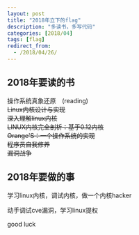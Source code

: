 ```yaml
---
layout: post
title: "2018年立下的flag"
description: "多读书，多写代码"
categories: [2018/04]
tags: [flag]
redirect_from:
  - /2018/04/26/
---
```

## 2018年要读的书

操作系统真象还原&emsp;(reading)  
~~Linux内核设计与实现~~  
~~深入理解linux内核~~  
~~LINUX内核完全剖析：基于0.12内核~~  
~~Orange'S：一个操作系统的实现~~  
~~程序员自我修养~~  
~~漏洞战争~~

## 2018年要做的事
学习linux内核，调试内核，做一个内核hacker

动手调试cve漏洞，学习linux提权

good luck
